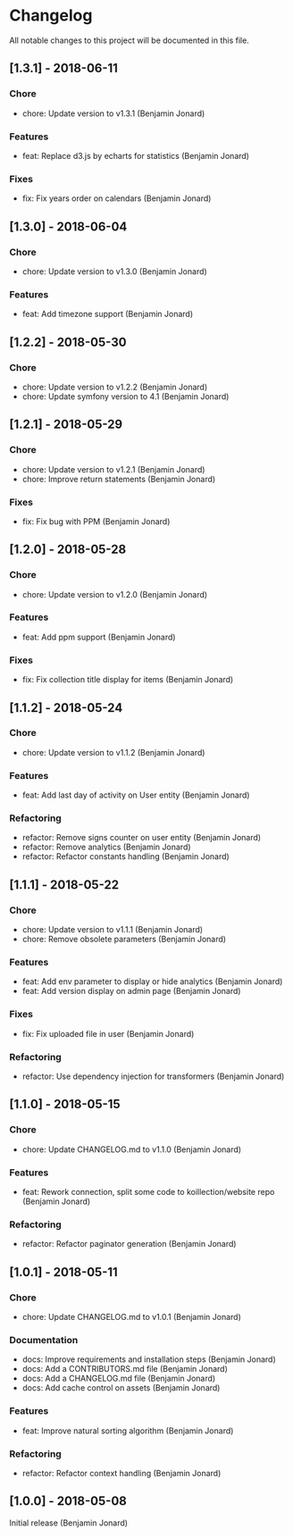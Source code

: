 # Changelog
All notable changes to this project will be documented in this file.

## [1.3.1] - 2018-06-11
### Chore
* chore: Update version to v1.3.1 (Benjamin Jonard)

### Features
* feat: Replace d3.js by echarts for statistics (Benjamin Jonard)

### Fixes
* fix: Fix years order on calendars (Benjamin Jonard)

## [1.3.0] - 2018-06-04
### Chore
* chore: Update version to v1.3.0 (Benjamin Jonard)

### Features
* feat: Add timezone support (Benjamin Jonard)

## [1.2.2] - 2018-05-30
### Chore
* chore: Update version to v1.2.2 (Benjamin Jonard)
* chore: Update symfony version to 4.1 (Benjamin Jonard)

## [1.2.1] - 2018-05-29
### Chore
* chore: Update version to v1.2.1 (Benjamin Jonard)
* chore: Improve return statements (Benjamin Jonard)

### Fixes
* fix: Fix bug with PPM (Benjamin Jonard)

## [1.2.0] - 2018-05-28
### Chore
* chore: Update version to v1.2.0 (Benjamin Jonard)

### Features
* feat: Add ppm support (Benjamin Jonard)

### Fixes
* fix: Fix collection title display for items (Benjamin Jonard)

## [1.1.2] - 2018-05-24
### Chore
* chore: Update version to v1.1.2 (Benjamin Jonard)

### Features
* feat: Add last day of activity on User entity (Benjamin Jonard)

### Refactoring
* refactor: Remove signs counter on user entity (Benjamin Jonard)
* refactor: Remove analytics (Benjamin Jonard)
* refactor: Refactor constants handling (Benjamin Jonard)

## [1.1.1] - 2018-05-22
### Chore
* chore: Update version to v1.1.1 (Benjamin Jonard)
* chore: Remove obsolete parameters (Benjamin Jonard)

### Features
* feat: Add env parameter to display or hide analytics (Benjamin Jonard)
* feat: Add version display on admin page (Benjamin Jonard)

### Fixes
* fix: Fix uploaded file in user (Benjamin Jonard)

### Refactoring
* refactor: Use dependency injection for transformers (Benjamin Jonard)

## [1.1.0] - 2018-05-15
### Chore
* chore: Update CHANGELOG.md to v1.1.0 (Benjamin Jonard)

### Features
* feat: Rework connection, split some code to koillection/website repo (Benjamin Jonard)

### Refactoring
* refactor: Refactor paginator generation (Benjamin Jonard)

## [1.0.1] - 2018-05-11
### Chore
* chore: Update CHANGELOG.md to v1.0.1 (Benjamin Jonard)

### Documentation
* docs: Improve requirements and installation steps (Benjamin Jonard)
* docs: Add a CONTRIBUTORS.md file (Benjamin Jonard)
* docs: Add a CHANGELOG.md file (Benjamin Jonard)
* docs: Add cache control on assets (Benjamin Jonard)

### Features
* feat: Improve natural sorting algorithm (Benjamin Jonard)

### Refactoring
* refactor: Refactor context handling (Benjamin Jonard)

## [1.0.0] - 2018-05-08
Initial release (Benjamin Jonard)
